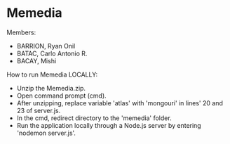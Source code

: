 # Memedia

Members:
- BARRION, Ryan Onil
- BATAC, Carlo Antonio R.
- BACAY, Mishi

How to run Memedia LOCALLY:
- Unzip the Memedia.zip.
- Open command prompt (cmd).
- After unzipping, replace variable 'atlas' with 'mongouri' in lines' 20 and 23 of server.js.
- In the cmd, redirect directory to the 'memedia' folder.
- Run the application locally through a Node.js server by entering 'nodemon server.js'.
